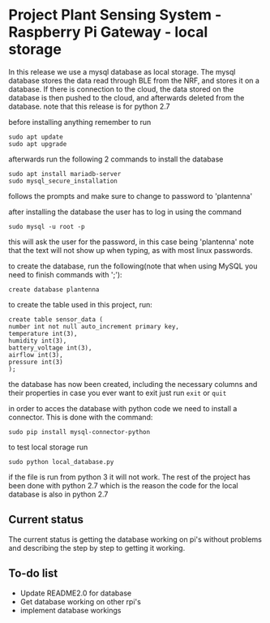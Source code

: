 # Project Plant Sensing System - Raspberry Pi Gateway - local storage
In this release we use a mysql database as local storage. The mysql database stores the data read through BLE from the NRF, and stores it on a database.
If there is connection to the cloud, the data stored on the database is then pushed to the cloud, and afterwards deleted from the database. 
note that this release is for python 2.7

before installing anything remember to run 
```
sudo apt update
sudo apt upgrade
```

afterwards run the following 2 commands to install the database
```
sudo apt install mariadb-server
sudo mysql_secure_installation
```
follows the prompts and make sure to change to password to 'plantenna'

after installing the database the user has to log in using the command 
```
sudo mysql -u root -p
```
this will ask the user for the password, in this case being 'plantenna'
note that the text will not show up when typing, as with most linux passwords.

to create the database, run the following(note that when using MySQL you need to finish commands with ';'):
```
create database plantenna
```
to create the table used in this project, run:
```
create table sensor_data (
number int not null auto_increment primary key,
temperature int(3),
humidity int(3),
battery_voltage int(3),
airflow int(3),
pressure int(3)
);
````
the database has now been created, including the necessary columns and their properties
in case you ever want to exit just run ```exit``` or ```quit```

in order to acces the database with python code we need to install a connector. This is done with the command:
```
sudo pip install mysql-connector-python
```

to test local storage run
```
sudo python local_database.py
``` 
if the file is run from python 3 it will not work. The rest of the project has been done with python 2.7 which is the reason the code
for the local database is also in python 2.7


## Current status
The current status is getting the database working on pi's without problems and describing the step by step to getting it working.

## To-do list
- Update README2.0 for database
- Get database working on other rpi's
- implement database workings
